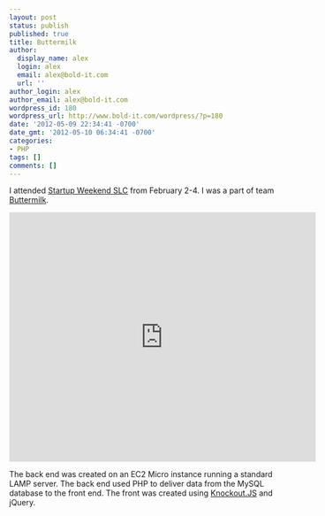 ```yaml
---
layout: post
status: publish
published: true
title: Buttermilk
author:
  display_name: alex
  login: alex
  email: alex@bold-it.com
  url: ''
author_login: alex
author_email: alex@bold-it.com
wordpress_id: 180
wordpress_url: http://www.bold-it.com/wordpress/?p=180
date: '2012-05-09 22:34:41 -0700'
date_gmt: '2012-05-10 06:34:41 -0700'
categories:
- PHP
tags: []
comments: []
---
```

<p>I attended <a href="http://saltlakecity.startupweekend.org/">Startup Weekend SLC</a> from February 2-4.  I was a part of team <a href="http://task.bold-it.com">Buttermilk</a>.</p>
<p><iframe src="https://docs.google.com/present/embed?id=dhhhxr3d_60hkdn56gj&size=m" frameborder="0" width="555" height="451"></iframe></p>
<p>The back end was created on an EC2 Micro instance running a standard LAMP server.  The back end used PHP to deliver data from the MySQL database to the front end.  The front was created using <a href="http://knockoutjs.com/">Knockout.JS</a> and jQuery.</p>
